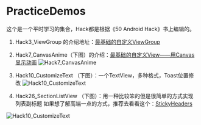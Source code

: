# PracticeDemos
这个是一个平时学习的集合，Hack都是根据《50 Android Hack》书上编辑的。

1. Hack3_ViewGroup 的介绍地址：[最基础的自定义ViewGroup](http://www.jianshu.com/p/d099d48cf843)

2. Hack7_CanvasAnime（下图）的介绍：[最基础的自定义View——用Canvas显示动画](http://www.jianshu.com/p/4915e1a8734a)
![Hack7_CanvasAnime](https://github.com/Wing-Li/PracticeDemos/blob/master/Hack7_CanvasAnime/gif/canvasanime.gif)

3. Hack10_CustomizeText （下图）：一个TextView，多种格式，Toast位置修改
![Hack10_CustomizeText](https://github.com/Wing-Li/PracticeDemos/blob/master/Hack10_CustomizeText/art.png)

4. Hack26_SectionListView （下图）：用一种比较笨的但是很简单的方式实现列表副标题
   如果想了解高端一点的方式，推荐去看看这个：[StickyHeaders](https://github.com/ShamylZakariya/StickyHeaders)

![Hack10_CustomizeText](https://github.com/Wing-Li/PracticeDemos/blob/master/Hack26_SectionListView/SectionList.gif)
   
